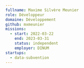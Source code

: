 ```yaml
---
fullname: Maxime Silvère Meunier
role: Développeur
domaine: Développement
github: mxmeunier
missions:
  - start: 2022-03-22
    end: 2023-03-31
    status: independent
    employer: DINUM
startups:
  - data-subvention
---
```


